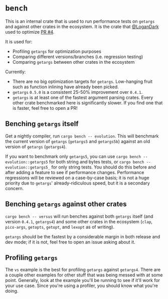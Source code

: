 # `bench`

This is an internal crate that is used to run performance tests on
`getargs` and against other crates in the ecosystem. It is the crate
that [@LoganDark](https://github.com/LoganDark) used to optimize
[PR #4](https://github.com/j-tai/getargs/pull/4).

It is used for:

- Profiling `getargs` for optimization purposes
- Comparing different versions/branches (i.e. regression testing)
- Comparing `getargs` between other crates in the ecosystem

Currently:

- There are no big optimization targets for `getargs`. Low-hanging fruit
  such as function inlining have already been picked.
- `getargs` `0.5.0` is a consistent 25-50% improvement over `0.4.1`.
- `getargs` is at least one of the fastest argument parsing crates.
  Every other crate benchmarked here is significantly slower. If you
  find one that is faster, feel free to open a PR!

## Benching `getargs` itself

Get a nightly compiler, run `cargo bench -- evolution`. This will
benchmark the current version of `getargs` (`getargs5` and `getargs5b`)
against an old version of `getargs` (`getargs4`).

If you want to benchmark only `getargs5`, you can use
`cargo bench -- evolution::getargs5` for both string and bytes tests, or
`cargo bench -- evolution::getargs5_` for only string tests. You should
do this before and after adding a feature to see if performance changes.
Performance regressions will be reviewed on a case-by-case basis; it is
not a huge priority due to `getargs`' already-ridiculous speed, but it
is a secondary concern.

## Benching `getargs` against other crates

`cargo bench -- versus` will run benches against both `getargs` itself
(and version `0.4.1`, `getargs4`) and some other crates in the ecosystem
(`clap`, `pico-args`, `getopts`, `getopt`, and `lexopt` as of writing).

`getargs` should be the fastest by a considerable margin in both release
and dev mode; if it is not, feel free to open an issue asking about it.

## Profiling `getargs`

The `vs` example is the best for profiling `getargs` against `getargs4`.
There are a couple other examples for other stuff that was being messed
with at some point. Generally, look at the example you'll be running to
see if it'll work for your use case. Since you're using a profiler, you
should know what you're doing.
